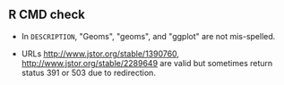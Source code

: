 ## R CMD check

* In `DESCRIPTION`, "Geoms", "geoms", and "ggplot" are not mis-spelled.

* URLs http://www.jstor.org/stable/1390760, http://www.jstor.org/stable/2289649
  are valid but sometimes return status 391 or 503 due to redirection.
